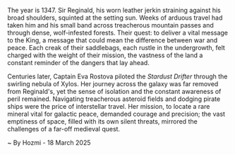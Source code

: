 
The year is 1347.  Sir Reginald, his worn leather jerkin straining against his broad shoulders, squinted at the setting sun.  Weeks of arduous travel had taken him and his small band across treacherous mountain passes and through dense, wolf-infested forests. Their quest: to deliver a vital message to the King, a message that could mean the difference between war and peace.  Each creak of their saddlebags, each rustle in the undergrowth, felt charged with the weight of their mission, the vastness of the land a constant reminder of the dangers that lay ahead.

Centuries later, Captain Eva Rostova piloted the *Stardust Drifter* through the swirling nebula of Xylos.  Her journey across the galaxy was far removed from Reginald's, yet the sense of isolation and the constant awareness of peril remained.  Navigating treacherous asteroid fields and dodging pirate ships were the price of interstellar travel.  Her mission, to locate a rare mineral vital for galactic peace, demanded courage and precision; the vast emptiness of space, filled with its own silent threats, mirrored the challenges of a far-off medieval quest.

~ By Hozmi - 18 March 2025
